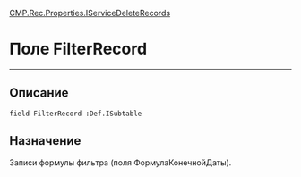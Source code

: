 ﻿---
Link: CMP.Rec.Properties.IServiceDeleteRecords.@FilterRecord
---

<!---  Навигация
[Имя проекта](#) :
-->
[CMP.Rec.Properties.IServiceDeleteRecords](Default)

# Поле FilterRecord
---

## Описание

    field FilterRecord :Def.ISubtable

<!--
## Аргументы{#Args}

### Аргумент1

Описание аргумента 1
-->

## Назначение

Записи формулы фильтра (поля ФормулаКонечнойДаты).

<!--
## Пример

    FilterRecord...
-->


